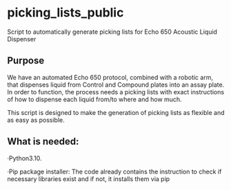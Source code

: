 # picking_lists_public
Script to automatically generate picking lists for Echo 650 Acoustic Liquid Dispenser


## Purpose
We have an automated Echo 650 protocol, combined with a robotic arm, that dispenses liquid from Control and Compound plates into an assay plate. In order to function, the process needs a picking lists with exact instructions of how to dispense each liquid from/to where and how much.

This script is designed to make the generation of picking lists as flexible and as easy as possible.

## What is needed:
·Python3.10. 

·Pip package installer: The code already contains the instruction to check if necessary libraries exist and if not, it installs them via pip


